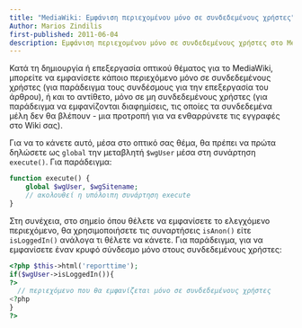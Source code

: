 ```yaml
---
title: "MediaWiki: Εμφάνιση περιεχομένου μόνο σε συνδεδεμένους χρήστες"
Author: Marios Zindilis
first-published: 2011-06-04
description: Εμφάνιση περιεχομένου μόνο σε συνδεδεμένους χρήστες στο MediaWiki
---
```


Κατά τη δημιουργία ή επεξεργασία οπτικού θέματος για το MediaWiki, 
μπορείτε να εμφανίσετε κάποιο περιεχόμενο μόνο σε συνδεδεμένους χρήστες 
(για παράδειγμα τους συνδέσμους για την επεξεργασία του άρθρου), ή και 
το αντίθετο, μόνο σε μη συνδεδεμένους χρήστες (για παράδειγμα να 
εμφανίζονται διαφημίσεις, τις οποίες τα συνδεδεμένα μέλη δεν θα βλέπουν - 
μια προτροπή για να ενθαρρύνετε τις εγγραφές στο Wiki σας).

<!-- read more -->

Για να το κάνετε αυτό, μέσα στο οπτικό σας θέμα, θα πρέπει να πρώτα 
δηλώσετε ως <code>global</code> την μεταβλητή <code>$wgUser</code> μέσα 
στη συνάρτηση <code>execute()</code>. Για παράδειγμα:

```php
function execute() {
    global $wgUser, $wgSitename;
    // ακολουθεί η υπόλοιπη συνάρτηση execute
}
```

Στη συνέχεια, στο σημείο όπου θέλετε να εμφανίσετε το ελεγχόμενο 
περιεχόμενο, θα χρησιμοποιήσετε τις συναρτήσεις <code>isAnon()</code> 
είτε <code>isLoggedIn()</code> ανάλογα τι θέλετε να κάνετε. Για 
παράδειγμα, για να εμφανίσετε έναν κρυφό σύνδεσμο μόνο στους 
συνδεδεμένους χρήστες:

```php
<?php $this->html('reporttime'); 
if($wgUser->isLoggedIn()){ 
?>
  // περιεχόμενο που θα εμφανίζεται μόνο σε συνδεδεμένους χρήστες
<?php
}
?>
```
